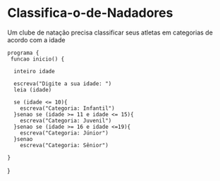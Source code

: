 # Classifica-o-de-Nadadores
Um clube de natação precisa classificar seus atletas em categorias de acordo com a idade

    programa {
     funcao inicio() {
    
      inteiro idade

      escreva("Digite a sua idade: ")
      leia (idade)

      se (idade <= 10){
        escreva("Categoria: Infantil")
      }senao se (idade >= 11 e idade <= 15){
        escreva("Categoria: Juvenil")
      }senao se (idade >= 16 e idade <=19){
        escreva("Categoria: Júnior")
      }senao 
        escreva("Categoria: Sênior")

    }
  }
